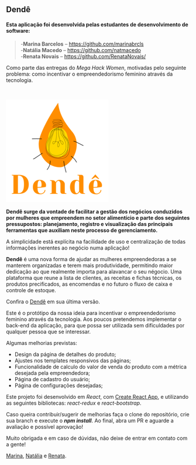 ## Dendê

#### Esta aplicação foi desenvolvida pelas estudantes de desenvolvimento de software:

> -**Marina Barcelos** – <https://github.com/marinabrcls><br>
> -**Natália Macedo** – <https://github.com/natmacedo><br>
> -**Renata Novais** – <https://github.com/RenataNovais/><br>

<p>Como parte das entregas do <em>Mega Hack Women</em>, motivadas pelo seguinte problema: como incentivar o empreendedorismo feminino através da tecnologia.</p><br>

![Dende](/logo-dende.png)

**Dendê surge da vontade de facilitar a gestão dos negócios conduzidos por mulheres que empreendem no setor alimentício e parte dos seguintes pressupostos: planejamento, registro e visualização das principais ferramentas que auxiliam neste processo de gerenciamento.**

A simplicidade está explícita na facilidade de uso e centralização de todas informações inerentes ao negócio numa aplicação!
  
**Dendê** é uma nova forma de ajudar as mulheres empreendedoras a se manterem organizadas e terem mais produtividade, permitindo maior dedicação ao que realmente importa para alavancar o seu négocio. Uma plataforma que reune a lista de clientes, as receitas e fichas técnicas, os produtos precificados, as encomendas e no futuro o fluxo de caixa e controle de estoque.

Confira o [Dendê](https://dende.vercel.app/) em sua última versão.

Este é o protótipo da nossa ideia para incentivar o empreendedorismo feminino através da tecnologia. Aos poucos pretendemos implementar o back-end da aplicação, para que possa ser utilizada sem dificuldades por qualquer pessoa que se interessar.

Algumas melhorias previstas:
 + Design da página de detalhes do produto;
 + Ajustes nos templates responsivos das páginas;
 + Funcionalidade de calculo do valor de venda do produto com a métrica desejada pela empreendedora;
 + Página de cadastro do usuário;
 + Página de configurações desejadas;

Este projeto foi desenvolvido em *React*, com [Create React App](https://github.com/facebook/create-react-app), e utilizando as seguintes bibliotecas: *react-redux* e *react-bootstrap*.

Caso queira contribuir/sugerir de melhorias faça o clone do repositório, crie sua branch e execute o ***npm install***. Ao final, abra um PR e aguarde a avaliação e possível aprovação!

Muito obrigada e em caso de dúvidas, não deixe de entrar em contato com a gente!

[Marina](https://www.linkedin.com/in/marina-barcelos/), [Natália](https://www.linkedin.com/in/natalia-macedo/) e [Renata](https://www.linkedin.com/in/renata-novais/).
